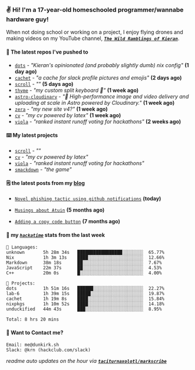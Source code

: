 ### ✌️ Hi! I'm a 17-year-old homeschooled programmer/wannabe hardware guy!

When not doing school or working on a project, I enjoy flying drones and making videos on my YouTube channel, [**_`The Wild Ramblings of Kieran`_**](https://youtube.com/@kieran.rambles).

#### 👷 The latest repos I've pushed to

- [`dots`](https://github.com/taciturnaxolotl/dots) - _"Kieran's opinionated (and probably slightly dumb) nix config"_ **(1 day ago)**
- [`cachet`](https://github.com/taciturnaxolotl/cachet) - _"a cache for slack profile pictures and emojis"_ **(2 days ago)**
- [`scroll`](https://github.com/taciturnaxolotl/scroll) - _""_ **(5 days ago)**
- [`thyme`](https://github.com/taciturnaxolotl/thyme) - _"my custom split keyboard 🫶"_ **(1 week ago)**
- [`astro-cloudinary`](https://github.com/cloudinary-community/astro-cloudinary) - _"🚀 High-performance image and video delivery and uploading at scale in Astro powered by Cloudinary."_ **(1 week ago)**
- [`zera`](https://github.com/taciturnaxolotl/zera) - _"my new site v4?"_ **(1 week ago)**
- [`cv`](https://github.com/taciturnaxolotl/cv) - _"my cv powered by latex"_ **(1 week ago)**
- [`viola`](https://github.com/taciturnaxolotl/viola) - _"ranked instant runoff voting for hackathons"_ **(2 weeks ago)**

#### ⌨️ My latest projects

- [`scroll`](https://github.com/taciturnaxolotl/scroll) - _""_
- [`cv`](https://github.com/taciturnaxolotl/cv) - _"my cv powered by latex"_
- [`viola`](https://github.com/taciturnaxolotl/viola) - _"ranked instant runoff voting for hackathons"_
- [`smackdown`](https://github.com/taciturnaxolotl/smackdown) - _"the game"_

#### 🗒️ the latest posts from my [blog](https://dunkirk.sh)

- [`Novel phishing tactic using github notifications`](https://dunkirk.sh/blog/github-phishing/) **(today)**

- [`Musings about Atuin`](https://dunkirk.sh/blog/atuin/) **(5 months ago)**

- [`Adding a copy code button`](https://dunkirk.sh/blog/adding-a-copy-button/) **(7 months ago)**



#### 📡 my [_`hackatime`_](https://waka.hackclub.com) stats from the last week

```text
💾 Languages:
unknown       5h 28m 34s   █████████████████░░░░░░░░  65.77%
Nix           1h 3m 13s    ████░░░░░░░░░░░░░░░░░░░░░  12.66%
Markdown      38m 18s      ██░░░░░░░░░░░░░░░░░░░░░░░  7.67%
JavaScript    22m 37s      ██░░░░░░░░░░░░░░░░░░░░░░░  4.53%
C++           20m 0s       █░░░░░░░░░░░░░░░░░░░░░░░░  4.00%

💼 Projects:
dots          1h 51m 16s   ██████░░░░░░░░░░░░░░░░░░░  22.27%
lab-6         1h 39m 15s   █████░░░░░░░░░░░░░░░░░░░░  19.87%
cachet        1h 19m 8s    ████░░░░░░░░░░░░░░░░░░░░░  15.84%
nixpkgs       1h 10m 52s   ████░░░░░░░░░░░░░░░░░░░░░  14.18%
unduckified   44m 43s      ███░░░░░░░░░░░░░░░░░░░░░░  8.95%

Total: 8 hrs 20 mins
```

#### 📮 Want to Contact me?

```text
Email: me@dunkirk.sh
Slack: @krn (hackclub.com/slack)
```

_readme auto updates on the hour via [**`taciturnaxolotl/markscribe`**](https://github.com/taciturnaxolotl/markscribe)_
